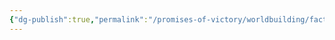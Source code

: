 ```yaml
---
{"dg-publish":true,"permalink":"/promises-of-victory/worldbuilding/factions/unaffiliated/hemmet/","noteIcon":"NPC","created":"","updated":""}
---
```

